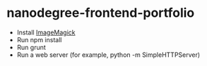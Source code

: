 # nanodegree-frontend-portfolio

- Install [ImageMagick](https://www.imagemagick.org)
- Run npm install
- Run grunt
- Run a web server (for example, python -m SimpleHTTPServer)
